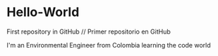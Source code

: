 # Hello-World
First repository in GitHub // Primer repositorio en GitHub

I'm an Environmental Engineer from Colombia learning the code world
